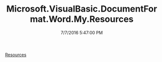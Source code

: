 ﻿---
title: Microsoft.VisualBasic.DocumentFormat.Word.My.Resources
date: 7/7/2016 5:47:00 PM
---

[Resources](T-Microsoft.VisualBasic.DocumentFormat.Word.My.Resources.Resources.html)

